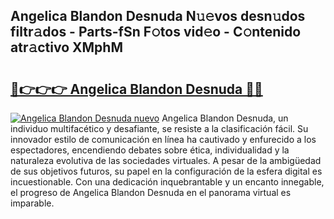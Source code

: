 ## Angelica Blandon Desnuda N𝚞𝚎vos desn𝚞dos filtr𝚊dos - Parts-fSn F𝚘tos vid𝚎o - C𝚘ntenido atr𝚊ctivo XMphM

# <h2><a href="http://mbbs0w.tromn.icu/?c=Angelica+Blandon+Desnuda">🔗👉👉👉 Angelica Blandon Desnuda 🔗🔗</a></h2>

[![Angelica Blandon Desnuda nuevo](https://i.imgur.com/pEAQMta.gif)](http://mbbs0w.tromn.icu/?c=Angelica+Blandon+Desnuda)
Angelica Blandon Desnuda, un individuo multifacético y desafiante, se resiste a la clasificación fácil. Su innovador estilo de comunicación en línea ha cautivado y enfurecido a los espectadores, encendiendo debates sobre ética, individualidad y la naturaleza evolutiva de las sociedades virtuales. A pesar de la ambigüedad de sus objetivos futuros, su papel en la configuración de la esfera digital es incuestionable. Con una dedicación inquebrantable y un encanto innegable, el progreso de Angelica Blandon Desnuda en el panorama virtual es imparable.
